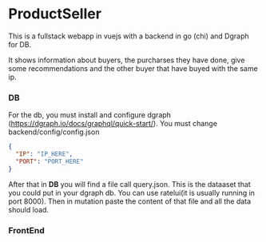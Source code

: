 # ProductSeller
This is a fullstack webapp in vuejs with a backend in go (chi) and Dgraph for DB.

It shows information about buyers, the purcharses they have done, give some recommendations and the other buyer that have buyed with the same ip.

### DB

For the db, you must install and configure dgraph (https://dgraph.io/docs/graphql/quick-start/). You must change backend/config/config.json

```json
{
  "IP": "IP_HERE",
  "PORT": "PORT_HERE"
}
```

After that in **DB** you will find a file call query.json. This is the dataaset that you could put in your dgraph db. You can use ratelui(it is usually running in port 8000). Then in mutation paste the content of that file and all the data should load.

### FrontEnd
